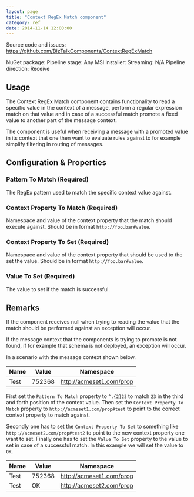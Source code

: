 ```yaml
---
layout: page
title: "Context RegEx Match component"
category: ref
date: 2014-11-14 12:00:00
---
```


Source code and issues: https://github.com/BizTalkComponents/ContextRegExMatch

NuGet package:
Pipeline stage: Any
MSI installer:
Streaming: N/A
Pipeline direction: Receive

## Usage ##
The Context RegEx Match component contains functionality to read a specific value in the context of a message, 
perform a regular expression match on that value and in case of a successful match promote a fixed value 
to another part of the message context. 

The component is useful when receiving a message with a promoted value in its context that one then want to evaluate rules against to for example simplify filtering in routing of messages. 

## Configuration & Properties ##
### Pattern To Match (Required) ###
The RegEx pattern used to match the specific context value against.

### Context Property To Match (Required) ###
Namespace and value of the context property that the match should execute against. 
Should be in format `http://foo.bar#value`.

### Context Property To Set (Required) ###
Namespace and value of the context property that should be used to the set the value. 
Should be in format `http://foo.bar#value`.

### Value To Set (Required) ###
The value to set if the match is successful.

## Remarks ##
If the component receives null when trying to reading the value that the match should be performed against an exception will occur. 

If the message context that the components is trying to promote is not found, if for example that schema is not deployed, an exception will occur.


In a scenario with the message context shown below.

Name | Value | Namespace
---- | ----- | ---------
Test | 752368 |  http://acmeset1.com/prop

First set the `Pattern To Match` property to `^.{2}23` to match `23` in the third and forth position of the context value. Then set the  `Context Property To Match` property to `http://acmeset1.com/prop#test` to point to the correct context property to match against.

Secondly one has to set the `Context Property To Set` to something like `http://acmeset2.com/prop#test2` to point to the new context property one want to set. Finally one has to set the `Value To Set` property to the value to set in case of a successful match. In this example we will set the value to `OK`.

Name | Value | Namespace
---- | ----- | ---------
Test | 752368 |  http://acmeset1.com/prop
Test | OK |  http://acmeset2.com/prop